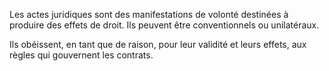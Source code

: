 Les actes juridiques sont des manifestations de volonté destinées à produire des effets de droit. Ils peuvent être conventionnels ou unilatéraux.


Ils obéissent, en tant que de raison, pour leur validité et leurs effets, aux règles qui gouvernent les contrats.

